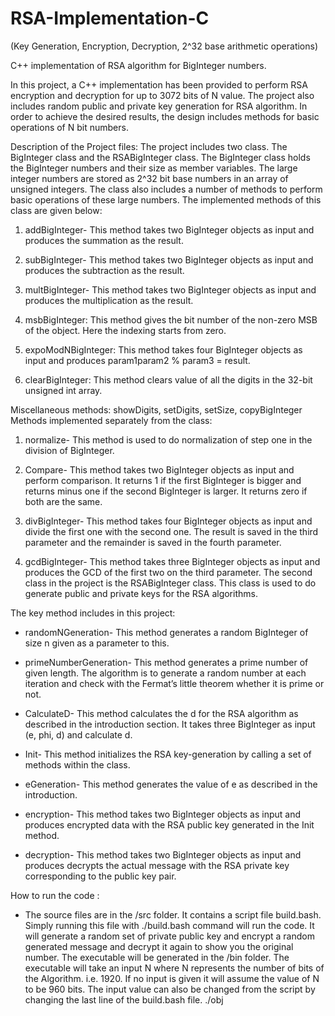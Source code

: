 # RSA-Implementation-C
(Key Generation, Encryption, Decryption, 2^32 base arithmetic operations)

C++ implementation of RSA algorithm for BigInteger numbers. 

In this project, a C++ implementation has been provided to perform RSA encryption and
decryption for up to 3072 bits of N value. The project also includes random public and private key
generation for RSA algorithm. In order to achieve the desired results, the design includes methods
for basic operations of N bit numbers.

Description of the Project files:
The project includes two class. The BigInteger class and the RSABigInteger class.
The BigInteger class holds the BigInteger numbers and their size as member variables. The large
integer numbers are stored as 2^32 bit base numbers in an array of unsigned integers.
The class also includes a number of methods to perform basic operations of these large numbers.
The implemented methods of this class are given below:

1. addBigInteger- This method takes two BigInteger objects as input and produces the summation
as the result. 

2. subBigInteger- This method takes two BigInteger objects as input and produces the subtraction
as the result. 

3. multBigInteger- This method takes two BigInteger objects as input and produces the
multiplication as the result. 

4. msbBigInteger: This method gives the bit number of the non-zero MSB of the object. Here the
indexing starts from zero.

5. expoModNBigInteger: This method takes four BigInteger objects as input and produces
param1param2 % param3 = result.


6. clearBigInteger: This method clears value of all the digits in the 32-bit unsigned int array.

Miscellaneous methods: showDigits, setDigits, setSize, copyBigInteger
Methods implemented separately from the class:

1. normalize- This method is used to do normalization of step one in the division of BigInteger.

2. Compare- This method takes two BigInteger objects as input and perform comparison. It
returns 1 if the first BigInteger is bigger and returns minus one if the second BigInteger is larger.
It returns zero if both are the same.

3. divBigInteger- This method takes four BigInteger objects as input and divide the first one with
the second one. The result is saved in the third parameter and the remainder is saved in the fourth
parameter.

4. gcdBigInteger- This method takes three BigInteger objects as input and produces the GCD of
the first two on the third parameter.
The second class in the project is the RSABigInteger class. This class is used to do generate public
and private keys for the RSA algorithms.

The key method includes in this project:

- randomNGeneration- This method generates a random BigInteger of size n given as a
parameter to this.

- primeNumberGeneration- This method generates a prime number of given length. The
algorithm is to generate a random number at each iteration and check with the Fermat’s
little theorem whether it is prime or not.

- CalculateD- This method calculates the d for the RSA algorithm as described in the
introduction section. It takes three BigInteger as input (e, phi, d) and calculate d.

- Init- This method initializes the RSA key-generation by calling a set of methods within the
class.

- eGeneration- This method generates the value of e as described in the introduction.

- encryption- This method takes two BigInteger objects as input and produces encrypted
data with the RSA public key generated in the Init method.

- decryption- This method takes two BigInteger objects as input and produces decrypts the
actual message with the RSA private key corresponding to the public key pair.


How to run the code :

- The source files are in the /src folder. It contains a script file build.bash. Simply running this file
with ./build.bash command will run the code. It will generate a random set of private public key
and encrypt a random generated message and decrypt it again to show you the original number.
The executable will be generated in the /bin folder. The executable will take an input N where N
represents the number of bits of the Algorithm. i.e. 1920. If no input is given it will assume the
value of N to be 960 bits. The input value can also be changed from the script by changing the last
line of the build.bash file.
./obj <desired value of N>
